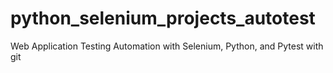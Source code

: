 # python_selenium_projects_autotest
Web Application Testing Automation with Selenium, Python, and Pytest
with git
